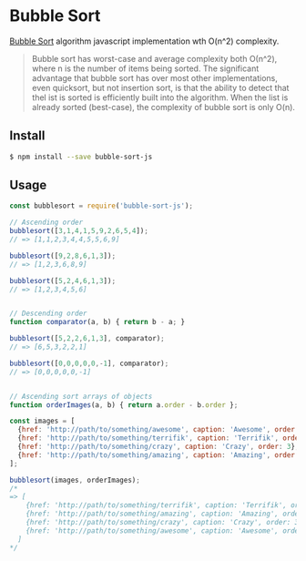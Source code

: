 # Bubble Sort

[Bubble Sort](http://en.wikipedia.org/wiki/Bubble_sort) algorithm javascript implementation wth O(n^2) complexity.

> Bubble sort has worst-case and average complexity both О(n^2), where n is the number of items being sorted. The significant advantage that bubble sort has over most other implementations, even quicksort, but not insertion sort, is that the ability to detect that thel ist is sorted is efficiently built into the algorithm. When the list is already sorted (best-case), the complexity of bubble sort is only O(n).

## Install

```sh
$ npm install --save bubble-sort-js
```

## Usage

```js
const bubblesort = require('bubble-sort-js');

// Ascending order
bubblesort([3,1,4,1,5,9,2,6,5,4]);
// => [1,1,2,3,4,4,5,5,6,9]

bubblesort([9,2,8,6,1,3]);
// => [1,2,3,6,8,9]

bubblesort([5,2,4,6,1,3]);
// => [1,2,3,4,5,6]


// Descending order
function comparator(a, b) { return b - a; }

bubblesort([5,2,2,6,1,3], comparator);
// => [6,5,3,2,2,1]

bubblesort([0,0,0,0,0,-1], comparator);
// => [0,0,0,0,0,-1]


// Ascending sort arrays of objects
function orderImages(a, b) { return a.order - b.order };

const images = [
  {href: 'http://path/to/something/awesome', caption: 'Awesome', order: 4},
  {href: 'http://path/to/something/terrifik', caption: 'Terrifik', order: 1},
  {href: 'http://path/to/something/crazy', caption: 'Crazy', order: 3},
  {href: 'http://path/to/something/amazing', caption: 'Amazing', order: 2}
];

bubblesort(images, orderImages);
/*
=> [
    {href: 'http://path/to/something/terrifik', caption: 'Terrifik', order: 1},
    {href: 'http://path/to/something/amazing', caption: 'Amazing', order: 2},
    {href: 'http://path/to/something/crazy', caption: 'Crazy', order: 3},
    {href: 'http://path/to/something/awesome', caption: 'Awesome', order: 4}
  ]
*/
```
